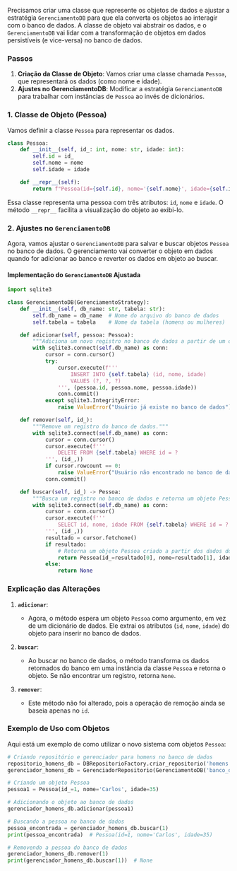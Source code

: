 Precisamos criar uma classe que represente os objetos de dados e ajustar a estratégia `GerenciamentoDB` para que ela converta os objetos ao interagir com o banco de dados. A classe de objeto vai abstrair os dados, e o `GerenciamentoDB` vai lidar com a transformação de objetos em dados persistíveis (e vice-versa) no banco de dados.

### Passos

1. **Criação da Classe de Objeto**: Vamos criar uma classe chamada `Pessoa`, que representará os dados (como nome e idade).
2. **Ajustes no GerenciamentoDB**: Modificar a estratégia `GerenciamentoDB` para trabalhar com instâncias de `Pessoa` ao invés de dicionários.

### 1. Classe de Objeto (Pessoa)

Vamos definir a classe `Pessoa` para representar os dados.

```Python
class Pessoa:
    def __init__(self, id_: int, nome: str, idade: int):
        self.id = id_
        self.nome = nome
        self.idade = idade

    def __repr__(self):
        return f"Pessoa(id={self.id}, nome='{self.nome}', idade={self.idade})"
```

Essa classe representa uma pessoa com três atributos: `id`, `nome` e `idade`. O método `__repr__` facilita a visualização do objeto ao exibi-lo.

### 2. Ajustes no `GerenciamentoDB`

Agora, vamos ajustar o `GerenciamentoDB` para salvar e buscar objetos `Pessoa` no banco de dados. O gerenciamento vai converter o objeto em dados quando for adicionar ao banco e reverter os dados em objeto ao buscar.

#### Implementação do `GerenciamentoDB` Ajustada

```Python
import sqlite3

class GerenciamentoDB(GerenciamentoStrategy):
    def __init__(self, db_name: str, tabela: str):
        self.db_name = db_name  # Nome do arquivo do banco de dados
        self.tabela = tabela    # Nome da tabela (homens ou mulheres)

    def adicionar(self, pessoa: Pessoa):
        """Adiciona um novo registro no banco de dados a partir de um objeto Pessoa."""
        with sqlite3.connect(self.db_name) as conn:
            cursor = conn.cursor()
            try:
                cursor.execute(f'''
                    INSERT INTO {self.tabela} (id, nome, idade)
                    VALUES (?, ?, ?)
                ''', (pessoa.id, pessoa.nome, pessoa.idade))
                conn.commit()
            except sqlite3.IntegrityError:
                raise ValueError("Usuário já existe no banco de dados")

    def remover(self, id_):
        """Remove um registro do banco de dados."""
        with sqlite3.connect(self.db_name) as conn:
            cursor = conn.cursor()
            cursor.execute(f'''
                DELETE FROM {self.tabela} WHERE id = ?
            ''', (id_,))
            if cursor.rowcount == 0:
                raise ValueError("Usuário não encontrado no banco de dados")
            conn.commit()

    def buscar(self, id_) -> Pessoa:
        """Busca um registro no banco de dados e retorna um objeto Pessoa."""
        with sqlite3.connect(self.db_name) as conn:
            cursor = conn.cursor()
            cursor.execute(f'''
                SELECT id, nome, idade FROM {self.tabela} WHERE id = ?
            ''', (id_,))
            resultado = cursor.fetchone()
            if resultado:
                # Retorna um objeto Pessoa criado a partir dos dados do banco
                return Pessoa(id_=resultado[0], nome=resultado[1], idade=resultado[2])
            else:
                return None
```

### Explicação das Alterações

1. **`adicionar`**:
    
    - Agora, o método espera um objeto `Pessoa` como argumento, em vez de um dicionário de dados. Ele extrai os atributos (`id`, `nome`, `idade`) do objeto para inserir no banco de dados.
2. **`buscar`**:
    
    - Ao buscar no banco de dados, o método transforma os dados retornados do banco em uma instância da classe `Pessoa` e retorna o objeto. Se não encontrar um registro, retorna `None`.
3. **`remover`**:
    
    - Este método não foi alterado, pois a operação de remoção ainda se baseia apenas no `id`.

### Exemplo de Uso com Objetos

Aqui está um exemplo de como utilizar o novo sistema com objetos `Pessoa`:

```Python
# Criando repositório e gerenciador para homens no banco de dados
repositorio_homens_db = DBRepositorioFactory.criar_repositorio('homens')
gerenciador_homens_db = GerenciadorRepositorio(GerenciamentoDB('banco_de_dados.db', 'homens'))

# Criando um objeto Pessoa
pessoa1 = Pessoa(id_=1, nome='Carlos', idade=35)

# Adicionando o objeto ao banco de dados
gerenciador_homens_db.adicionar(pessoa1)

# Buscando a pessoa no banco de dados
pessoa_encontrada = gerenciador_homens_db.buscar(1)
print(pessoa_encontrada)  # Pessoa(id=1, nome='Carlos', idade=35)

# Removendo a pessoa do banco de dados
gerenciador_homens_db.remover(1)
print(gerenciador_homens_db.buscar(1))  # None
```
